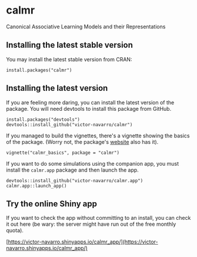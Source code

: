 # calmr

Canonical Associative Learning Models and their Representations

## Installing the latest stable version

You may install the latest stable version from CRAN:

```
install.packages("calmr")
```

## Installing the latest version

If you are feeling more daring, you can install the latest version of the package. You will need devtools to install this package from GitHub.

```
install.packages("devtools")
devtools::install_github("victor-navarro/calmr")
```

If you managed to build the vignettes, there's a vignette showing the basics of the package. (Worry not, the package's [website](www.victornavarro.org/calmr) also has it).

```
vignette("calmr_basics", package = "calmr")
```

If you want to do some simulations using the companion app, you must install the `calmr.app` package and then launch the app.

```
devtools::install_github("victor-navarro/calmr.app")
calmr.app::launch_app()
```

## Try the online Shiny app

If you want to check the app without committing to an install, you can check it out here (be wary: the server might have run out of the free monthly quota).

[https://victor-navarro.shinyapps.io/calmr_app/](https://victor-navarro.shinyapps.io/calmr_app/)

